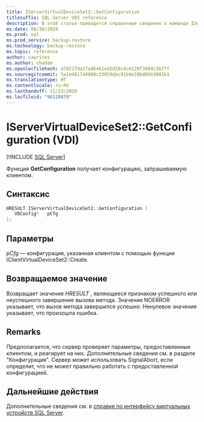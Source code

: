```yaml
---
title: IServerVirtualDeviceSet2::GetConfiguration
titlesuffix: SQL Server VDI reference
description: В этой статье приводятся справочные сведения о команде IServerVirtualDeviceSet2::GetConfiguration.
ms.date: 08/30/2019
ms.prod: sql
ms.prod_service: backup-restore
ms.technology: backup-restore
ms.topic: reference
author: cawrites
ms.author: chadam
ms.openlocfilehash: a70217da1fad6461ee5d20cdc6228f3984c367ff
ms.sourcegitcommit: 5a1ed81749800c33059dac91b0e18bd8bb3081b1
ms.translationtype: HT
ms.contentlocale: ru-RU
ms.lasthandoff: 11/23/2020
ms.locfileid: "96128870"
---
```

# <a name="iservervirtualdeviceset2getconfiguration-vdi"></a>IServerVirtualDeviceSet2::GetConfiguration (VDI)

[!INCLUDE [SQL Server](../../../includes/applies-to-version/sqlserver.md)]

Функция **GetConfiguration** получает конфигурацию, запрашиваемую клиентом.

## <a name="syntax"></a>Синтаксис

```c
HRESULT IServerVirtualDeviceSet2::GetConfiguration (
   VDConfig*   pCfg
);
```

## <a name="parameters"></a>Параметры

*pCfg* — конфигурация, указанная клиентом с помощью функции IClientVirtualDeviceSet2::Create.

## <a name="return-value"></a>Возвращаемое значение

Возвращает значение *HRESULT* , являющееся признаком успешного или неуспешного завершение вызова метода. Значение NOERROR указывает, что вызов метода завершился успешно. Ненулевое значение указывает, что произошла ошибка.

## <a name="remarks"></a>Remarks

Предполагается, что сервер проверяет параметры, предоставленные клиентом, и реагирует на них. Дополнительные сведения см. в разделе "Конфигурация". Сервер может использовать SignalAbort, если определит, что не может правильно работать с предоставленной конфигурацией.

## <a name="next-steps"></a>Дальнейшие действия

Дополнительные сведения см. в [справке по интерфейсу виртуальных устройств SQL Server](reference-virtual-device-interface.md).